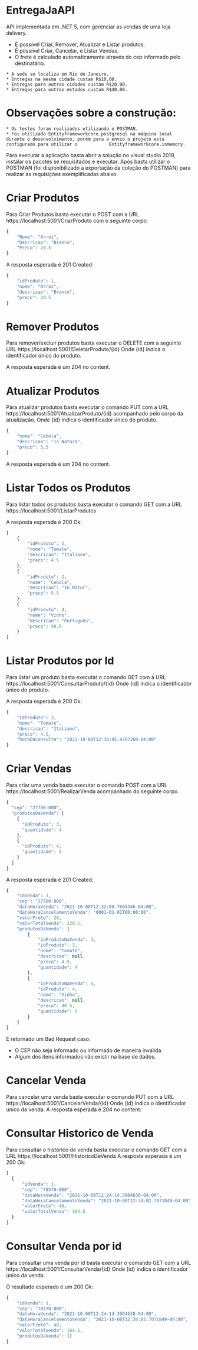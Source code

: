 # EntregaJaAPI
API implementada em .NET 5,  com gerenciar as vendas de uma loja delivery.

* É possível Criar, Remover, Atualizar e Listar produtos.
* É possível Criar, Cancelar, e Listar Vendas.
* O frete é calculado automaticamente através do cep informado pelo destinatário.
```
* A sede se localiza em Rio de Janeiro.
* Entregas na mesma cidade custam R$10,00.
* Entregas para outras cidades custam R$20,00.
* Entregas para outros estados custam R$40,00.
```
# Observações sobre a construção:

    * Os testes foram realizados utilizando o POSTMAN.    
    * Foi utilizado Entityframeworkcore.postgresql na máquina local durante o desenvolvimento, porém para o envio o projeto esta configurado para utilizar o            Entityframeworkcore.inmemory.
Para executar a aplicação basta abrir a solução no visual studio 2019, instalar os pacotes se requisitados e executar.
Após basta utilizar o POSTMAN (foi disponibilizado a exportação da coleção do POSTMAN) para realizar as requisições exemplificadas abaixo.

# Criar Produtos

Para Criar Produtos basta executar o POST com a URL https://localhost:5001/CriarProduto com o seguinte corpo:
```javascript
{
    "Nome": "Arroz",
    "Descricao": "Branco",
    "Preco": 20.5
}
```
A resposta esperada é 201 Created: 

```javascript
{
    "idProduto": 1,
    "nome": "Arroz",
    "descricao": "Branco",
    "preco": 20.5
}
```

# Remover Produtos

Para remover/excluir produtos basta executar o DELETE com a seguinte URL https://localhost:5001/DeletarProduto/{id}
Onde {id} indica o identificador único do produto.

A resposta esperada é um 204 no content.


# Atualizar Produtos
Para atualizar produtos basta executar o comando PUT com  a URL https://localhost:5001/AtualizarProduto/{id} acompanhado pelo corpo da atualização.
Onde {id} indica o identificador único do produto.

```javascript
{
    "nome": "Cebola",
    "descricao": "In Natura",
    "preco": 5.5
}
```
A resposta esperada é um 204 no content.

# Listar Todos os Produtos
Para listar todos os produtos basta executar o comando GET com a URL https://localhost:5001/ListarProdutos

A resposta esperada é 200 Ok: 

```javascript
[
    {
        "idProduto": 3,
        "nome": "Tomate",
        "descricao": "Italiano",
        "preco": 4.5
    },
    {
        "idProduto": 2,
        "nome": "Cebola",
        "descricao": "In Natur",
        "preco": 5.5
    },
    {
        "idProduto": 4,
        "nome": "Vinho",
        "descricao": "Português",
        "preco": 40.5
    }
]
```


# Listar Produtos por Id
Para listar um produto basta executar o comando GET com a URL https://localhost:5001/ConsultarProduto/{id}
Onde {id} indica o identificador único do produto.

A resposta esperada é 200 Ok: 

```javascript
{
    "idProduto": 3,
    "nome": "Tomate",
    "descricao": "Italiano",
    "preco": 4.5,
    "horaDaConsulta": "2021-10-08T12:30:45.4707268-04:00"
}
```


# Criar Vendas
Para criar uma venda basta executar o comando POST com a URL https://localhost:5001/RealizarVenda acompanhado do seguinte corpo.

```javascript
{
  "cep": "27700-000",
  "produtosDaVenda": [
    {
      "idProduto": 3,
      "quantidade": 4
    },
    {
      "idProduto": 4,
      "quantidade": 5
    }
  ]
}
```
A resposta esperada é 201 Created:

```javascript
{
    "idVenda": 3,
    "cep": "27700-000",
    "dataHoraVenda": "2021-10-08T12:32:00.7604346-04:00",
    "dataHoraCancelamentoVenda": "0001-01-01T00:00:00",
    "valorFrete": 20,
    "valorTotalVenda": 220.5,
    "produtosDaVenda": [
        {
            "idProdutoNaVenda": 3,
            "idProduto": 3,
            "nome": "Tomate",
            "descricao": null,
            "preco": 4.5,
            "quantidade": 4
        },
        {
            "idProdutoNaVenda": 4,
            "idProduto": 4,
            "nome": "Vinho",
            "descricao": null,
            "preco": 40.5,
            "quantidade": 5
        }
    ]
}
```

É retornado um Bad Request caso:

* O CEP não seja informado ou informado de maneira invalida.
* Algum dos itens informados não existir na base de dados.

# Cancelar Venda
Para cancelar uma venda basta executar o comando PUT com a URL https://localhost:5001/CancelarVenda/{id}
Onde {id} indica o identificador único da venda.
A resposta esperada é 204 no content:

# Consultar Historico de Venda
Para consultar o histórico de venda basta executar o comando GET com a URL https://localhost:5001/HistoricoDeVenda
A resposta esperada é um 200 Ok:
  
  ```javascript
[
    {
        "idVenda": 1,
        "cep": "78570-000",
        "dataHoraVenda": "2021-10-08T12:24:14.3904638-04:00",
        "dataHoraCancelamentoVenda": "2021-10-08T12:34:02.7071849-04:00",
        "valorFrete": 40,
        "valorTotalVenda": 184.5       
    }
]
```

# Consultar Venda por id
Para consultar uma venda por id basta executar o comando GET com a URL https://localhost:5001/ConsultarVenda/{id}
Onde {id} indica o identificador único da venda.

O resultado esperado é um 200 Ok: 

```javascript
{
    "idVenda": 1,
    "cep": "78570-000",
    "dataHoraVenda": "2021-10-08T12:24:14.3904638-04:00",
    "dataHoraCancelamentoVenda": "2021-10-08T12:34:02.7071849-04:00",
    "valorFrete": 40,
    "valorTotalVenda": 184.5,
    "produtosDaVenda": []
}
```
